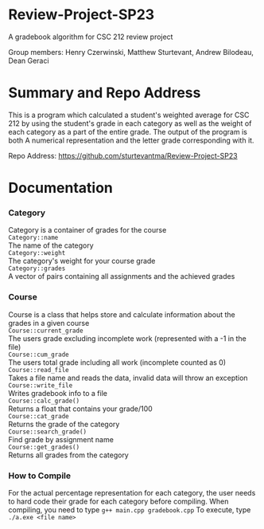 # Review-Project-SP23
A gradebook algorithm for CSC 212 review project

Group members:
Henry Czerwinski,
Matthew Sturtevant,
Andrew Bilodeau,
Dean Geraci

# Summary and Repo Address

This is a program which calculated a student's weighted average for CSC 212 by using the student's grade in each
category as well as the weight of each category as a part of the entire grade. The output of the program is both
A numerical representation and the letter grade corresponding with it.

Repo Address: https://github.com/sturtevantma/Review-Project-SP23

# Documentation

### Category
Category is a container of grades for the course  
`Category::name`  
The name of the category  
`Category::weight`  
The category's weight for your course grade   
`Category::grades`  
A vector of pairs containing all assignments and the achieved grades

### Course
Course is a class that helps store and calculate information about the grades in a given course  
`Course::current_grade`  
The users grade excluding incomplete work (represented with a -1 in the file)  
`Course::cum_grade`  
The users total grade including all work (incomplete counted as 0)  
`Course::read_file`  
Takes a file name and reads the data, invalid data will throw an exception  
`Course::write_file`  
Writes gradebook info to a file  
`Course::calc_grade()`  
Returns a float that contains your grade/100  
`Course::cat_grade`  
Returns the grade of the category  
`Course::search_grade()`  
Find grade by assignment name  
`Course::get_grades()`  
Returns all grades from the category  

### How to Compile
For the actual percentage representation for each category, the user needs to hard code their grade for each category before compiling.
When compiling, you need to type `g++ main.cpp gradebook.cpp`
To execute, type `./a.exe <file name>`
